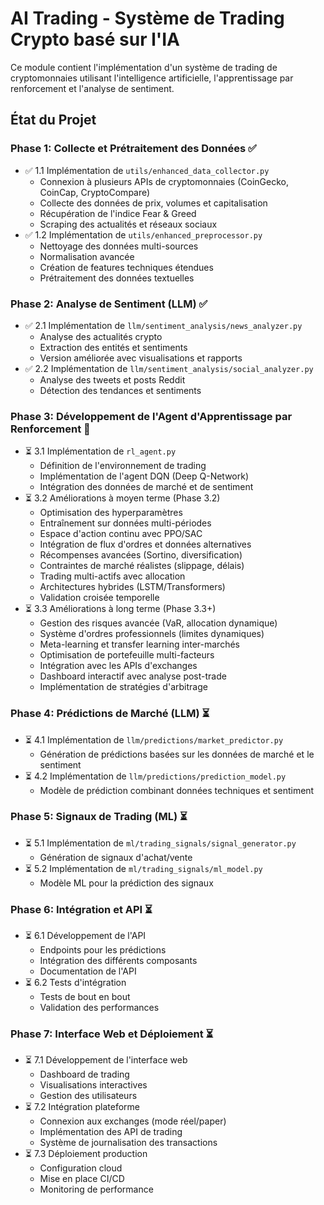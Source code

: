 # AI Trading - Système de Trading Crypto basé sur l'IA

Ce module contient l'implémentation d'un système de trading de cryptomonnaies utilisant l'intelligence artificielle, l'apprentissage par renforcement et l'analyse de sentiment.

## État du Projet

### Phase 1: Collecte et Prétraitement des Données ✅
- ✅ 1.1 Implémentation de `utils/enhanced_data_collector.py`
  - Connexion à plusieurs APIs de cryptomonnaies (CoinGecko, CoinCap, CryptoCompare)
  - Collecte des données de prix, volumes et capitalisation
  - Récupération de l'indice Fear & Greed
  - Scraping des actualités et réseaux sociaux
- ✅ 1.2 Implémentation de `utils/enhanced_preprocessor.py`
  - Nettoyage des données multi-sources
  - Normalisation avancée
  - Création de features techniques étendues
  - Prétraitement des données textuelles

### Phase 2: Analyse de Sentiment (LLM) ✅
- ✅ 2.1 Implémentation de `llm/sentiment_analysis/news_analyzer.py`
  - Analyse des actualités crypto
  - Extraction des entités et sentiments
  - Version améliorée avec visualisations et rapports
- ✅ 2.2 Implémentation de `llm/sentiment_analysis/social_analyzer.py`
  - Analyse des tweets et posts Reddit
  - Détection des tendances et sentiments

### Phase 3: Développement de l'Agent d'Apprentissage par Renforcement 🔄
- ⏳ 3.1 Implémentation de `rl_agent.py`
  - Définition de l'environnement de trading
  - Implémentation de l'agent DQN (Deep Q-Network)
  - Intégration des données de marché et de sentiment
- ⏳ 3.2 Améliorations à moyen terme (Phase 3.2)
  - Optimisation des hyperparamètres
  - Entraînement sur données multi-périodes
  - Espace d'action continu avec PPO/SAC
  - Intégration de flux d'ordres et données alternatives
  - Récompenses avancées (Sortino, diversification)
  - Contraintes de marché réalistes (slippage, délais)
  - Trading multi-actifs avec allocation
  - Architectures hybrides (LSTM/Transformers)
  - Validation croisée temporelle
- ⏳ 3.3 Améliorations à long terme (Phase 3.3+)
  - Gestion des risques avancée (VaR, allocation dynamique)
  - Système d'ordres professionnels (limites dynamiques)
  - Meta-learning et transfer learning inter-marchés
  - Optimisation de portefeuille multi-facteurs
  - Intégration avec les APIs d'exchanges
  - Dashboard interactif avec analyse post-trade
  - Implémentation de stratégies d'arbitrage

### Phase 4: Prédictions de Marché (LLM) ⏳
- ⏳ 4.1 Implémentation de `llm/predictions/market_predictor.py`
  - Génération de prédictions basées sur les données de marché et le sentiment
- ⏳ 4.2 Implémentation de `llm/predictions/prediction_model.py`
  - Modèle de prédiction combinant données techniques et sentiment

### Phase 5: Signaux de Trading (ML) ⏳
- ⏳ 5.1 Implémentation de `ml/trading_signals/signal_generator.py`
  - Génération de signaux d'achat/vente
- ⏳ 5.2 Implémentation de `ml/trading_signals/ml_model.py`
  - Modèle ML pour la prédiction des signaux

### Phase 6: Intégration et API ⏳
- ⏳ 6.1 Développement de l'API
  - Endpoints pour les prédictions
  - Intégration des différents composants
  - Documentation de l'API
- ⏳ 6.2 Tests d'intégration
  - Tests de bout en bout
  - Validation des performances

### Phase 7: Interface Web et Déploiement ⏳
- ⏳ 7.1 Développement de l'interface web
  - Dashboard de trading
  - Visualisations interactives
  - Gestion des utilisateurs
- ⏳ 7.2 Intégration plateforme
  - Connexion aux exchanges (mode réel/paper)
  - Implémentation des API de trading
  - Système de journalisation des transactions
- ⏳ 7.3 Déploiement production
  - Configuration cloud
  - Mise en place CI/CD
  - Monitoring de performance
